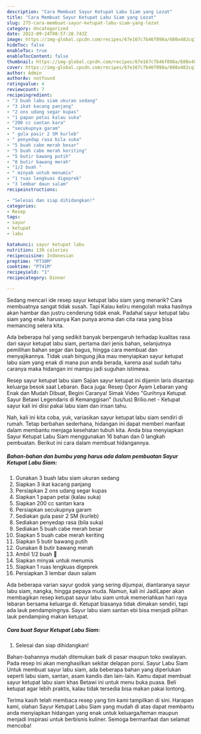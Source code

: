 ```yaml
---
description: "Cara Membuat Sayur Ketupat Labu Siam yang Lezat"
title: "Cara Membuat Sayur Ketupat Labu Siam yang Lezat"
slug: 275-cara-membuat-sayur-ketupat-labu-siam-yang-lezat
category: Uncategorized
date: 2022-09-24T08:57:28.743Z
image: https://img-global.cpcdn.com/recipes/67e167c7b46f098a/680x482cq70/sayur-ketupat-labu-siam-foto-resep-utama.jpg
hideToc: false
enableToc: true
enableTocContent: false
thumbnail: https://img-global.cpcdn.com/recipes/67e167c7b46f098a/680x482cq70/sayur-ketupat-labu-siam-foto-resep-utama.jpg
cover: https://img-global.cpcdn.com/recipes/67e167c7b46f098a/680x482cq70/sayur-ketupat-labu-siam-foto-resep-utama.jpg
author: Admin
authorAv: notfound
ratingvalue: 4
reviewcount: 7
recipeingredient:
- "3 buah labu siam ukuran sedang"
- "3 ikat kacang panjang"
- "2 ons udang segar kupas"
- "1 papan petai kalau suka"
- "200 cc santan kara"
- "secukupnya garam"
- " gula pasir 2 SM kurleb"
- " penyedap rasa bila suka"
- "5 buah cabe merah besar"
- "5 buah cabe merah keriting"
- "5 butir bawang putih"
- "8 butir bawang merah"
- "1/2 buah "
- " minyak untuk menumis"
- "1 ruas lengkuas digeprek"
- "3 lembar daun salam"
recipeinstructions:

- "Selesai dan siap dihidangkan!"
categories:
- Resep
tags:
- sayur
- ketupat
- labu

katakunci: sayur ketupat labu 
nutrition: 139 calories
recipecuisine: Indonesian
preptime: "PT38M"
cooktime: "PT41M"
recipeyield: "1"
recipecategory: Dinner

---
```



Sedang mencari ide resep sayur ketupat labu siam yang menarik? Cara membuatnya sangat tidak susah. Tapi Kalau keliru mengolah maka hasilnya akan hambar dan justru cenderung tidak enak. Padahal sayur ketupat labu siam yang enak harusnya Kan punya aroma dan cita rasa yang bisa memancing selera kita.


Ada beberapa hal yang sedikit banyak berpengaruh terhadap kualitas rasa dari sayur ketupat labu siam, pertama dari jenis bahan, selanjutnya pemilihan bahan segar dan bagus, hingga cara membuat dan menyajikannya. Tidak usah bingung jika mau menyiapkan sayur ketupat labu siam yang enak di mana pun anda berada, karena asal sudah tahu caranya maka hidangan ini mampu jadi suguhan istimewa.

Resep sayur ketupat labu siam Sajian sayur ketupat ini dijamin laris disantap keluarga besok saat Lebaran. Baca juga: Resep Opor Ayam Lebaran yang Enak dan Mudah Dibuat, Begini Caranya! Simak Video &#34;Gurihnya Ketupat Sayur Betawi Legendaris di Kemanggisan&#34; (lus/lus) Brilio.net - Ketupat sayur kali ini diisi pakai labu siam dan irisan tahu.


Nah, kali ini kita coba, yuk, variasikan sayur ketupat labu siam sendiri di rumah. Tetap berbahan sederhana, hidangan ini dapat memberi manfaat dalam membantu menjaga kesehatan tubuh kita. Anda bisa menyiapkan Sayur Ketupat Labu Siam menggunakan 16 bahan dan 0 langkah pembuatan. Berikut ini cara dalam membuat hidangannya.

<!--inarticleads1-->

##### Bahan-bahan dan bumbu yang harus ada dalam pembuatan Sayur Ketupat Labu Siam:

1. Gunakan 3 buah labu siam ukuran sedang
1. Siapkan 3 ikat kacang panjang
1. Persiapkan 2 ons udang segar kupas
1. Siapkan 1 papan petai (kalau suka)
1. Siapkan 200 cc santan kara
1. Persiapkan secukupnya garam
1. Sediakan  gula pasir 2 SM (kurleb)
1. Sediakan  penyedap rasa (bila suka)
1. Sediakan 5 buah cabe merah besar
1. Siapkan 5 buah cabe merah keriting
1. Siapkan 5 butir bawang putih
1. Gunakan 8 butir bawang merah
1. Ambil 1/2 buah 🍅
1. Siapkan  minyak untuk menumis
1. Siapkan 1 ruas lengkuas digeprek
1. Persiapkan 3 lembar daun salam


Ada beberapa varian sayur godok yang sering dijumpai, diantaranya sayur labu siam, nangka, hingga pepaya muda. Namun, kali ini JadiLaper akan membagikan resep ketupat sayur labu siam untuk memeriahkan hari raya lebaran bersama keluarga di. Ketupat biasanya tidak dimakan sendiri, tapi ada lauk pendampingnya. Sayur labu siam santan ebi bisa menjadi pilihan lauk pendamping makan ketupat. 

<!--inarticleads2-->

##### Cara buat Sayur Ketupat Labu Siam:


1. Selesai dan siap dihidangkan!

Bahan-bahannya mudah ditemukan baik di pasar maupun toko swalayan. Pada resep ini akan menghasilkan sekitar delapan porsi. Sayur Labu Siam Untuk membuat sayur labu siam, ada beberapa bahan yang diperlukan seperti labu siam, santan, asam kandis dan lain-lain. Kamu dapat membuat sayur ketupat labu siam khas Betawi ini untuk menu buka puasa. Beli ketupat agar lebih praktis, kalau tidak tersedia bisa makan pakai lontong. 

Terima kasih telah membaca resep yang tim kami tampilkan di sini. Harapan kami, olahan Sayur Ketupat Labu Siam yang mudah di atas dapat membantu anda menyiapkan hidangan yang enak untuk keluarga/teman maupun menjadi inspirasi untuk berbisnis kuliner. Semoga bermanfaat dan selamat mencoba!

